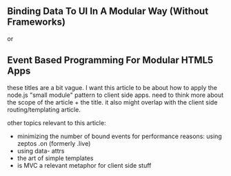 ## Binding Data To UI In A Modular Way (Without Frameworks)
or
## Event Based Programming For Modular HTML5 Apps

these titles are a bit vague. I want this article to be about how to apply the node.js "small module" pattern to client side apps. need to think more about the scope of the article + the title. it also might overlap with the client side routing/templating article.

other topics relevant to this article: 

- minimizing the number of bound events for performance reasons: using zeptos .on (formerly .live)
- using data- attrs
- the art of simple templates
- is MVC a relevant metaphor for client side stuff